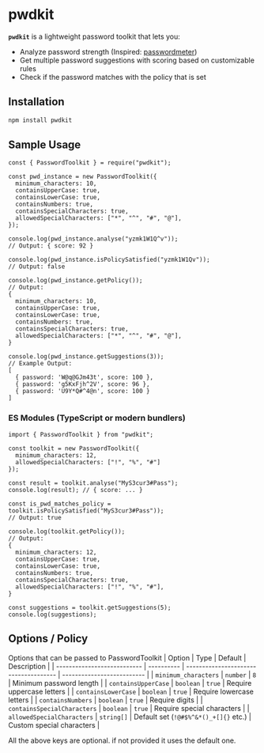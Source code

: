 # pwdkit

**`pwdkit`** is a lightweight password toolkit that lets you:

- Analyze password strength (Inspired: [passwordmeter](https://passwordmeter.com))
- Get multiple password suggestions with scoring based on customizable rules
- Check if the password matches with the policy that is set

## Installation

```bash
npm install pwdkit
```

## Sample Usage

```
const { PasswordToolkit } = require("pwdkit");

const pwd_instance = new PasswordToolkit({
  minimum_characters: 10,
  containsUpperCase: true,
  containsLowerCase: true,
  containsNumbers: true,
  containsSpecialCharacters: true,
  allowedSpecialCharacters: ["*", "^", "#", "@"],
});

console.log(pwd_instance.analyse("yzmk1W1Q^v"));
// Output: { score: 92 }

console.log(pwd_instance.isPolicySatisfied("yzmk1W1Qv"));
// Output: false

console.log(pwd_instance.getPolicy());
// Output:
{
  minimum_characters: 10,
  containsUpperCase: true,
  containsLowerCase: true,
  containsNumbers: true,
  containsSpecialCharacters: true,
  allowedSpecialCharacters: ["*", "^", "#", "@"],
}

console.log(pwd_instance.getSuggestions(3));
// Example Output:
[
  { password: 'W@q@GJm43t', score: 100 },
  { password: 'g5KxFjh^2V', score: 96 },
  { password: 'U9Y*Q#^4@n', score: 100 }
]
```

### ES Modules (TypeScript or modern bundlers)

```
import { PasswordToolkit } from "pwdkit";

const toolkit = new PasswordToolkit({
  minimum_characters: 12,
  allowedSpecialCharacters: ["!", "%", "#"]
});

const result = toolkit.analyse("MyS3cur3#Pass");
console.log(result); // { score: ... }

const is_pwd_matches_policy = toolkit.isPolicySatisfied("MyS3cur3#Pass"));
// Output: true

console.log(toolkit.getPolicy());
// Output:
{
  minimum_characters: 12,
  containsUpperCase: true,
  containsLowerCase: true,
  containsNumbers: true,
  containsSpecialCharacters: true,
  allowedSpecialCharacters: ["!", "%", "#"],
}

const suggestions = toolkit.getSuggestions(5);
console.log(suggestions);

```

## Options / Policy

Options that can be passed to PasswordToolkit
| Option | Type | Default | Description |
| --------------------------- | ---------- | ------------------------------------- | -------------------------- |
| `minimum_characters` | `number` | `8` | Minimum password length |
| `containsUpperCase` | `boolean` | `true` | Require uppercase letters |
| `containsLowerCase` | `boolean` | `true` | Require lowercase letters |
| `containsNumbers` | `boolean` | `true` | Require digits |
| `containsSpecialCharacters` | `boolean` | `true` | Require special characters |
| `allowedSpecialCharacters` | `string[]` | Default set (`!@#$%^&*()_+[]{}` etc.) | Custom special characters |

All the above keys are optional. if not provided it uses the default one.
